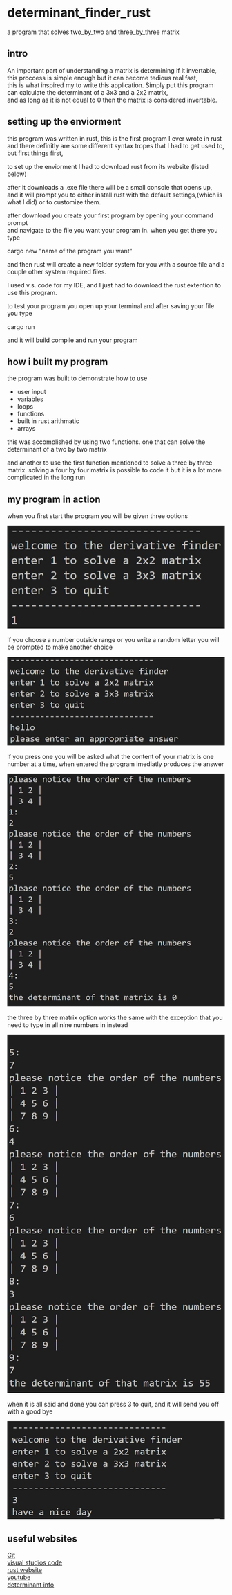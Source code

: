# determinant_finder_rust
a program that solves two_by_two and three_by_three matrix

## intro

An important part of understanding a matrix is determining if it invertable, this proccess is simple enough but it can become tedious real fast,  
this is what inspired my to write this application. Simply put this program can calculate the determinant of a 3x3 and a 2x2 matrix,  
and as long as it is not equal to 0 then the matrix is considered invertable.  

## setting up the enviorment  
  
this program was written in rust, this is the first program I ever wrote in rust and there definitly are some different syntax tropes that I had to get used to,  
but first things first, 

to set up the enviorment I had to download rust from its website (listed below)  

after it downloads a .exe file there will be a small console that opens up,  
and it will prompt you to either install rust with the default settings,(which is what I did) or to customize them. 

after download you create your first program by opening your command prompt  
and navigate to the file you want your program in. when you get there you type  

cargo new "name of the program you want"  

and then rust will create a new folder system for you with a source file and a couple other system required files.

I used v.s. code for my IDE, and I just had to download the rust extention to use this program. 

to test your program you open up your terminal and after saving your file you type

cargo run

and it will build compile and run your program

## how i built my program

the program was built to demonstrate how to use

* user input
* variables
* loops
* functions
* built in rust arithmatic
* arrays

this was accomplished by using two functions. one that can solve the determinant of a two by two matrix

and another to use the first function mentioned to solve a three by three matrix.
solving a four by four matrix is possible to code it but it is a lot more complicated in the long run

## my program in action

when you first start the program you will be given three options


![instructions example](https://github.com/bshort95/determinant_finder_rust/blob/master/src/Capture1.JPG?raw=true) 

if you choose a number outside range or you write a random letter
you will be prompted to make another choice

![instructions example](https://github.com/bshort95/determinant_finder_rust/blob/master/src/Capture1.1.JPG?raw=true)

if you press one you will be asked what the content of your matrix is one number at a time, when entered the program imediatly produces the answer

![instructions example](https://github.com/bshort95/determinant_finder_rust/blob/master/src/Capture2.JPG?raw=true)

the three by three matrix option works the same with the exception that you need to type in all nine numbers in instead

![instructions example](https://github.com/bshort95/determinant_finder_rust/blob/master/src/Capture3.JPG?raw=true)

when it is all said and done you can press 3 to quit, and it will send you off with a good bye

![instructions example](https://github.com/bshort95/determinant_finder_rust/blob/master/src/Capture4.JPG?raw=true)

## useful websites
[Git](https://git-scm.com/)  
[visual studios code](https://code.visualstudio.com/)  
[rust website](https://www.rust-lang.org/)  
[youtube](https://www.youtube.com/)  
[determinant info](https://en.wikipedia.org/wiki/Determinant)

